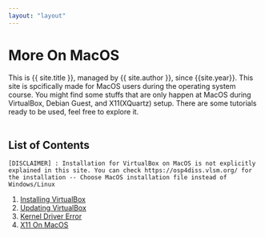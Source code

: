 ```yaml
---
layout: "layout"
---
```


# More On MacOS

This is {{ site.title }}, managed by {{ site.author }}, since {{site.year}}.
This site is spcifically made for MacOS users during the operating system course. You might find some stuffs that are only happen at MacOS during VirtualBox, Debian Guest, and X11(XQuartz) setup. There are some tutorials ready to be used, feel free to explore it.
<br><br>

## List of Contents

`[DISCLAIMER] : Installation for VirtualBox on MacOS is not explicitly explained in this site. You can check https://osp4diss.vlsm.org/ for the installation -- Choose MacOS installation file instead of Windows/Linux`

1. [Installing VirtualBox](https://osp4diss.vlsm.org/#idx00b)
2. [Updating VirtualBox](https://fxdros.github.io/virtualbox-on-macos/UpdateVirtualBox/)
3. [Kernel Driver Error](https://fxdros.github.io/virtualbox-on-macos/KernelError/)
4. [X11 On MacOS](https://fxdros.github.io/virtualbox-on-macos/X11OnMacOS/)
